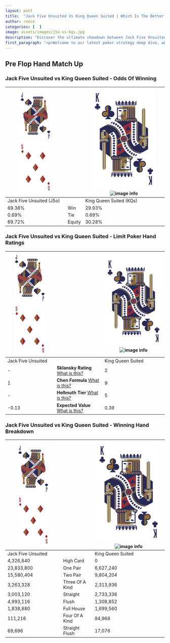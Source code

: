 ```yaml
---
layout: post
title:  "Jack Five Unsuited Vs King Queen Suited | Which Is The Better Hand In Poker? A Complete Guide"
author: reece
categories: [  ]
image: assets/images/j5o-vs-kqs.jpg
description: "Discover the ultimate showdown between Jack Five Unsuited and King Queen Suited in poker! Uncover the odds, strategies, and scenarios where one hand triumphs over the other. Get ready to up your poker game with this thrilling analysis."
first_paragraph: "<p>Welcome to our latest poker strategy deep dive, where we're pitting two distinct hands against each other in a high-stakes showdown: Jack Five Unsuited vs King Queen Suited.</p><p>In the dynamic world of poker, every decision counts, and knowing which hand holds the upper hand is key to your success at the table.</p><p>In this article, we'll dissect these two hands, explore the scenarios where one dominates the other, and equip you with the knowledge to make strategic choices that can tip the odds in your favor.</p><p>Get ready to unravel the intriguing dynamics of these poker hands and elevate your game to new heights.</p>"
---
```




[comment]: # (sp0)

## Pre Flop Hand Match Up

<div class="table hand-ratings" markdown="1"> 



### Jack Five Unsuited vs King Queen Suited - Odds Of Winning


    
| ![image info](assets/images/hand1/J.png) ![image info](assets/images/hand1/5o.png) |  | ![image info](assets/images/hand2/K.png) ![image info](assets/images/hand2/Qs.png) |
| -------- | -------- | -------- |
| Jack Five Unsuited (J5o) |  | King Queen Suited (KQs) |
| 69.38% | Win | 29.93% |
| 0.69% | Tie | 0.69% |
| 69.72% | Equity | 30.28% |




[comment]: # (sp1)



### Jack Five Unsuited vs King Queen Suited - Limit Poker Hand Ratings


    
| ![image info](assets/images/hand1/J.png) ![image info](assets/images/hand1/5o.png) |  | ![image info](assets/images/hand2/K.png) ![image info](assets/images/hand2/Qs.png) |
| -------- | -------- | -------- |
| Jack Five Unsuited |  | King Queen Suited |
| - | **Sklansky Rating** [What is this?](/sklansky-rating-explained) | 2 |
| 1 | **Chen Formula** [What is this?](/chen-formula-explained) | 9 |
| - | **Hellmuth Tier** [What is this?](/Hellmuth-tier-explained) | 5 |
| -0.13 | **Expected Value** [What is this?](/expected-value-explained) | 0.39 |




[comment]: # (sp2)



### Jack Five Unsuited vs King Queen Suited - Winning Hand Breakdown


    
| ![image info](assets/images/hand1/J.png) ![image info](assets/images/hand1/5o.png) |  | ![image info](assets/images/hand2/K.png) ![image info](assets/images/hand2/Qs.png) |
| -------- | -------- | -------- |
| Jack Five Unsuited |  | King Queen Suited |
| 4,326,840 | High Card | 0 |
| 23,833,800 | One Pair | 6,627,240 |
| 15,580,404 | Two Pair | 9,804,204 |
| 3,263,328 | Three Of A Kind | 2,313,936 |
| 3,003,120 | Straight | 2,733,336 |
| 4,993,116 | Flush | 1,308,852 |
| 1,838,880 | Full House | 1,699,560 |
| 111,216 | Four Of A Kind | 94,968 |
| 69,696 | Straight Flush | 17,076 |




[comment]: # (sp3)



</div>

[comment]: # (sp4)



[comment]: # (sp5)

